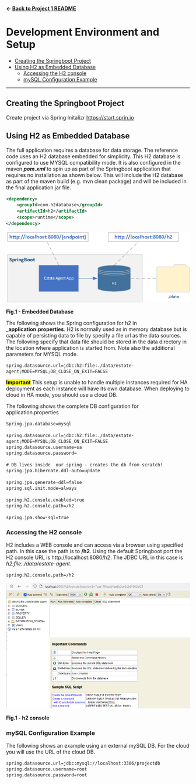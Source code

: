 **&larr; [Back to Project 1 README](../README.md)**
# Development Environment and Setup

<!-- TOC -->
  * [Creating the Springboot Project](#creating-the-springboot-project)
  * [Using H2 as Embedded Database](#using-h2-as-embedded-database)
    * [Accessing the H2 console](#accessing-the-h2-console)
    * [mySQL Configuration Example](#mysql-configuration-example)
<!-- TOC -->

---
## Creating the Springboot Project
Create project via Spring Initalizr https://start.sprin.io

## Using H2 as Embedded Database

The full application requires a database for data storage.  The reference code uses an H2 database embedded for simplicity.  This H2 database is  configured to use MYSQL compatibility mode. It is also configured in the maven **_pom.xml_** to spin up as part of the Springboot application that requires no installation as shown below.  This will include the H2 database as part of the maven build  (e.g. mvn clean package) and will be included in the final application jar file.

```xml
<dependency>
    <groupId>com.h2database</groupId>
    <artifactId>h2</artifactId>
    <scope>runtime</scope>
</dependency>
```

![](./images/h2.png)
<figcaption><b>Fig.1 - Embedded Database </b></figcaption>

The following shows the Spring configuration for h2 in _**application.properties**.  H2 is normally used as in memory database but is capable of persisting data to file by specify a file url  as the data sources.  The following specify that data file should be stored in the data directory in the location where application is started from.  Note also the additional parameters for MYSQL mode.

```properties
spring.datasource.url=jdbc:h2:file:./data/estate-agent;MODE=MYSQL;DB_CLOSE_ON_EXIT=FALSE
```

<mark>**Important**</mark>  This setup is unable to handle multiple instances required for HA deployment as each instance will have its own database.  When deploying to cloud in HA mode, you should use a cloud DB.

The following shows the complete DB configuration for application.properties 

```properties
Spring.jpa.database=mysql

spring.datasource.url=jdbc:h2:file:./data/estate-agent;MODE=MYSQL;DB_CLOSE_ON_EXIT=FALSE
spring.datasource.username=sa
spring.datasource.password=

# DB lives inside  our spring - creates the db from scratch!
spring.jpa.hibernate.ddl-auto=update

spring.jpa.generate-ddl=false
spring.sql.init.mode=always

spring.h2.console.enabled=true
spring.h2.console.path=/h2

spring.jpa.show-sql=true
```

### Accessing the H2 console

H2 includes a WEB console and can access via a browser using specified path. In this case the path is to **/h2**.  Using the default Springboot port the H2 console URL is http://localhost:8080/h2.  The JDBC URL in this case is _h2:file:./data/estate-agent_.
```properties
spring.h2.console.path=/h2
```
![](./images/h2-console.png)
<figcaption><b>Fig.1 - h2 console </b></figcaption>


### mySQL Configuration Example

The following shows an example using an external mySQL DB.  For the cloud you will use the URL of the cloud DB.

```properties
spring.datasource.url=jdbc:mysql://localhost:3306/projectdb
spring.datasource.username=root
spring.datasource.password=root
```
